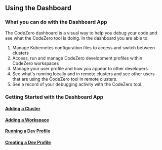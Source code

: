 ## Using the Dashboard

### What you can do with the Dashboard App

The CodeZero dashboard is a visual way to help you debug your code and see what the CodeZero tool
is doing. In the dashboard you are able to:

1. Manage Kubernetes configuration files to access and switch between clusters
2. Access, run and manage CodeZero development profiles within CodeZero workspaces
3. Manage your user profile and how you appear to other developers
4. See what's running locally and in remote clusters and see other users that are using the CodeZero tool in remote clusters.
5. See a record of your debugging activity with the CodeZero tool.

### Getting Started with the Dashboard App

#### [Adding a Cluster](./usage/adding-a-cluster.md)
#### [Adding a Workspace](./usage/adding-a-workspace.md)
#### [Running a Dev Profile](./usage/running-a-dev-profile.md)
#### [Creating a Dev Profile](./usage/creating-a-dev-profile.md)